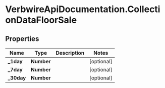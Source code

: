 # VerbwireApiDocumentation.CollectionDataFloorSale

## Properties
Name | Type | Description | Notes
------------ | ------------- | ------------- | -------------
**_1day** | **Number** |  | [optional] 
**_7day** | **Number** |  | [optional] 
**_30day** | **Number** |  | [optional] 
